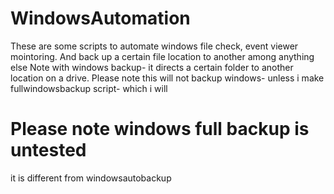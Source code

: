 # WindowsAutomation
These are some scripts to automate windows file check, event viewer mointoring. And back up a certain file location to another among anything else
Note with windows backup- it directs a certain folder to another location on a drive. Please note this will not backup windows- unless i make fullwindowsbackup script- which i will
# Please note windows full backup is untested
it is different from windowsautobackup
